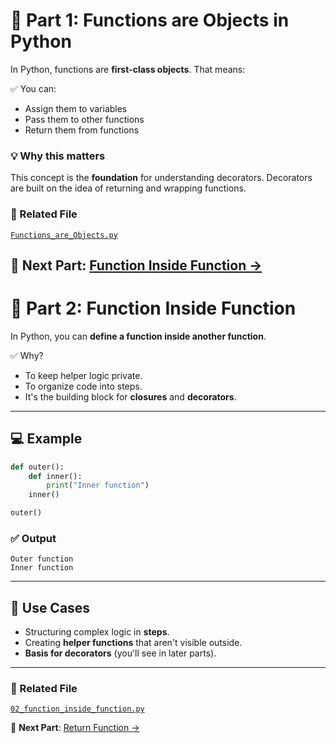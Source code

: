 # 📍 Part 1: Functions are Objects in Python

In Python, functions are **first-class objects**. That means:

✅ You can:
- Assign them to variables
- Pass them to other functions
- Return them from functions

### 💡 Why this matters
This concept is the **foundation** for understanding decorators. Decorators are built on the idea of returning and wrapping functions.

### 📂 Related File
[`Functions_are_Objects.py`](./Functions_are_Objects.ipynb)

📌 **Next Part**: [Function Inside Function →](./02_function_inside_function_py.ipynb)
---

# 📍 Part 2: Function Inside Function

In Python, you can **define a function inside another function**.  

✅ Why?  
- To keep helper logic private.  
- To organize code into steps.  
- It's the building block for **closures** and **decorators**.

---

## 💻 Example
```python
def outer():
    def inner():
        print("Inner function")
    inner()

outer()
````

### ✅ Output

```
Outer function
Inner function
```

---

## 🧭 Use Cases

* Structuring complex logic in **steps**.
* Creating **helper functions** that aren't visible outside.
* **Basis for decorators** (you'll see in later parts).

---

### 📂 Related File

[`02_function_inside_function.py`](./02_function_inside_function.py)

📌 **Next Part**: [Return Function →](./03_return_function.py)

````
